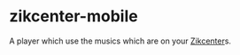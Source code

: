 # zikcenter-mobile

A player which use the musics which are on your [Zikcenter](https://github.com/cedced19/zikcenter)s.
